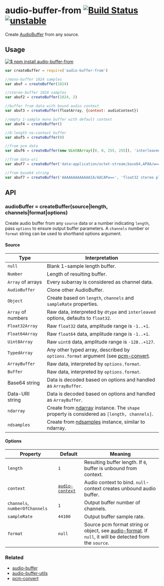 # audio-buffer-from [![Build Status](https://travis-ci.org/audiojs/audio-buffer-from.svg?branch=master)](https://travis-ci.org/audiojs/audio-buffer-from) [![unstable](https://img.shields.io/badge/stability-unstable-green.svg)](http://github.com/badges/stability-badges)

Create [AudioBuffer](https://github.com/audiojs/audio-buffer) from any source.

## Usage

[![$ npm install audio-buffer-from](http://nodei.co/npm/audio-buffer-from.png?mini=true)](http://npmjs.org/package/audio-buffer-from)

```js
var createBuffer = require('audio-buffer-from')

//mono-buffer 1024 samples
var abuf = createBuffer(1024)

//stereo-buffer 1024 samples
var abuf2 = createBuffer(1024, 2)

//buffer from data with bound audio context
var abuf3 = createBuffer(floatArray, {context: audioContext})

//empty 1-sample mono buffer with default context
var abuf4 = createBuffer()

//0-length no-context buffer
var abuf5 = createBuffer(0)

//from pcm data
var abuf6 = createBuffer(new Uint8Array([0, 0, 255, 255]), 'interleaved 96000')

//from data-uri
var abuf7 = createBuffer('data:application/octet-stream;base64,AP8A/w==', 'uint8')

//from base64 string
var abuf7 = createBuffer('AAAAAAAAAAAAAIA/AACAPw==', 'float32 stereo planar')
```

## API

### audioBuffer = createBuffer(source|length, channels|format|options)

Create audio buffer from any `source` data or a number indicating `length`, pass `options` to ensure output buffer parameters. A `channels` number or `format` string can be used to shorthand options argument.

#### Source

| Type | Interpretation |
|---|---|
| `null` | Blank 1-sample length buffer. |
| `Number` | Length of resulting buffer. |
| `Array` of arrays | Every subarray is considered as channel data. |
| `AudioBuffer` | Clone other AudioBuffer. |
| `Object` | Create based on `length`, `channels` and `sampleRate` properties. |
| `Array` of numbers | Raw data, interpreted by `dtype` and `interleaved` options, defaults to `float32`. |
| `Float32Array` | Raw `float32` data, amplitude range is `-1..+1`. |
| `Float64Array` | Raw `float64` data, amplitude range is `-1..+1`. |
| `Uint8Array` | Raw `uint8` data, amplitude range is `-128..+127`. |
| `TypedArray` | Any other typed array, described by `options.format` argument (see [pcm-convert](https://github.com/audiojs/pcm-convert). |
| `ArrayBuffer` | Raw data, interpreted by `options.format`. |
| `Buffer` | Raw data, interpreted by `options.format`. |
| Base64 string | Data is decoded based on options and handled as `ArrayBuffer`. |
| Data-URI string | Data is decoded based on options and handled as `ArrayBuffer`. |
| `ndarray` | Create from [ndarray](https://npmjs.org/package/ndarray) instance. The `shape` property is considered as `[length, channels]`. |
| `ndsamples` | Create from [ndsamples](https://npmjs.org/package/ndsamples) instance, similar to ndarray. |

#### Options

| Property | Default | Meaning |
|---|---|---|
| `length` | `1` | Resulting buffer length. If `0`, buffer is unbound from context.  |
| `context` | [`audio-context`](https://github.com/audiojs/audio-context) | Audio context to bind. `null`-context creates unbound audio buffer. |
| `channels`, `numberOfChannels` | `1` | Output buffer number of channels. |
| `sampleRate` | `44100` | Output buffer sample rate. |
| `format` | `null` | Source pcm format string or object, see [audio-format](https://github.com/audio-format). If `null`, it will be detected from the `source`. |


### Related

* [audio-buffer](https://github.com/audiojs/audio-buffer)
* [audio-buffer-utils](https://github.com/audiojs/audio-buffer-utils)
* [pcm-convert](https://github.com/audiojs/pcm-convert)
